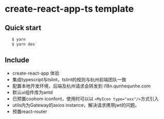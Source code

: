 # create-react-app-ts template

## Quick start

```bash
   $ yarn
   $ yarn dev  
```

## Include

- create-react-app 体验
- 集成typescript与tslint，tslint的规则与杭州前端团队一致
- 配置本地开发环境，后端及杭州请求会转发到 i18n.qunhequnhe.com
- 默认ui组件库为antd
- 已预置coohom iconfont，使用时可以以 ```<MyIcon type="xxx"/>```方式引入
- utils内为Gateway的axios instance，解决请求携带jwt的问题。
- 预置react-router

